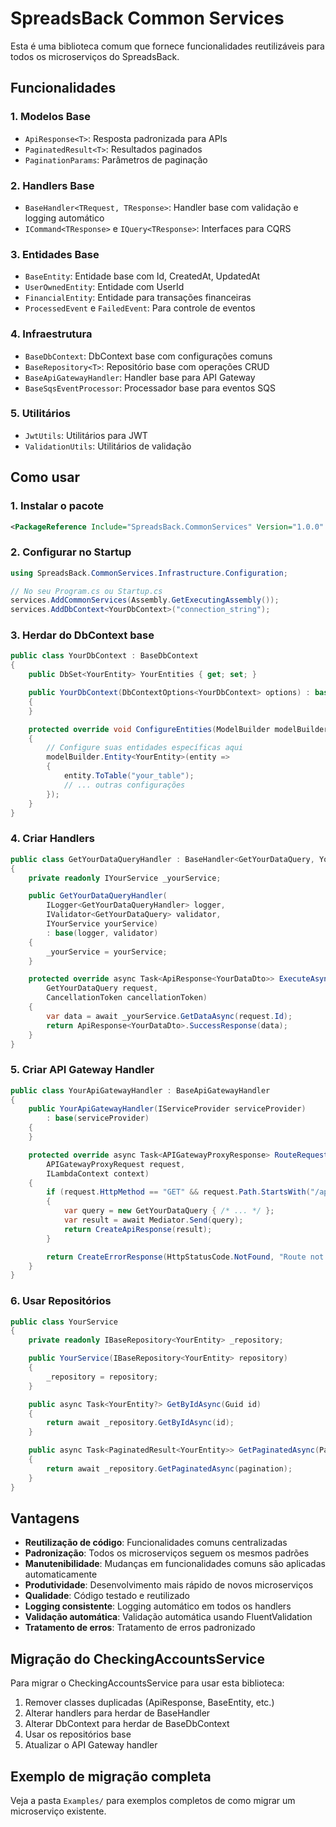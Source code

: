# SpreadsBack Common Services

Esta é uma biblioteca comum que fornece funcionalidades reutilizáveis para todos os microserviços do SpreadsBack.

## Funcionalidades

### 1. Modelos Base
- `ApiResponse<T>`: Resposta padronizada para APIs
- `PaginatedResult<T>`: Resultados paginados
- `PaginationParams`: Parâmetros de paginação

### 2. Handlers Base
- `BaseHandler<TRequest, TResponse>`: Handler base com validação e logging automático
- `ICommand<TResponse>` e `IQuery<TResponse>`: Interfaces para CQRS

### 3. Entidades Base
- `BaseEntity`: Entidade base com Id, CreatedAt, UpdatedAt
- `UserOwnedEntity`: Entidade com UserId
- `FinancialEntity`: Entidade para transações financeiras
- `ProcessedEvent` e `FailedEvent`: Para controle de eventos

### 4. Infraestrutura
- `BaseDbContext`: DbContext base com configurações comuns
- `BaseRepository<T>`: Repositório base com operações CRUD
- `BaseApiGatewayHandler`: Handler base para API Gateway
- `BaseSqsEventProcessor`: Processador base para eventos SQS

### 5. Utilitários
- `JwtUtils`: Utilitários para JWT
- `ValidationUtils`: Utilitários de validação

## Como usar

### 1. Instalar o pacote

```xml
<PackageReference Include="SpreadsBack.CommonServices" Version="1.0.0" />
```

### 2. Configurar no Startup

```csharp
using SpreadsBack.CommonServices.Infrastructure.Configuration;

// No seu Program.cs ou Startup.cs
services.AddCommonServices(Assembly.GetExecutingAssembly());
services.AddDbContext<YourDbContext>("connection_string");
```

### 3. Herdar do DbContext base

```csharp
public class YourDbContext : BaseDbContext
{
    public DbSet<YourEntity> YourEntities { get; set; }

    public YourDbContext(DbContextOptions<YourDbContext> options) : base(options)
    {
    }

    protected override void ConfigureEntities(ModelBuilder modelBuilder)
    {
        // Configure suas entidades específicas aqui
        modelBuilder.Entity<YourEntity>(entity =>
        {
            entity.ToTable("your_table");
            // ... outras configurações
        });
    }
}
```

### 4. Criar Handlers

```csharp
public class GetYourDataQueryHandler : BaseHandler<GetYourDataQuery, YourDataDto>
{
    private readonly IYourService _yourService;

    public GetYourDataQueryHandler(
        ILogger<GetYourDataQueryHandler> logger,
        IValidator<GetYourDataQuery> validator,
        IYourService yourService) 
        : base(logger, validator)
    {
        _yourService = yourService;
    }

    protected override async Task<ApiResponse<YourDataDto>> ExecuteAsync(
        GetYourDataQuery request, 
        CancellationToken cancellationToken)
    {
        var data = await _yourService.GetDataAsync(request.Id);
        return ApiResponse<YourDataDto>.SuccessResponse(data);
    }
}
```

### 5. Criar API Gateway Handler

```csharp
public class YourApiGatewayHandler : BaseApiGatewayHandler
{
    public YourApiGatewayHandler(IServiceProvider serviceProvider) 
        : base(serviceProvider)
    {
    }

    protected override async Task<APIGatewayProxyResponse> RouteRequestAsync(
        APIGatewayProxyRequest request, 
        ILambdaContext context)
    {
        if (request.HttpMethod == "GET" && request.Path.StartsWith("/api/data"))
        {
            var query = new GetYourDataQuery { /* ... */ };
            var result = await Mediator.Send(query);
            return CreateApiResponse(result);
        }

        return CreateErrorResponse(HttpStatusCode.NotFound, "Route not found");
    }
}
```

### 6. Usar Repositórios

```csharp
public class YourService
{
    private readonly IBaseRepository<YourEntity> _repository;

    public YourService(IBaseRepository<YourEntity> repository)
    {
        _repository = repository;
    }

    public async Task<YourEntity?> GetByIdAsync(Guid id)
    {
        return await _repository.GetByIdAsync(id);
    }

    public async Task<PaginatedResult<YourEntity>> GetPaginatedAsync(PaginationParams pagination)
    {
        return await _repository.GetPaginatedAsync(pagination);
    }
}
```

## Vantagens

- **Reutilização de código**: Funcionalidades comuns centralizadas
- **Padronização**: Todos os microserviços seguem os mesmos padrões
- **Manutenibilidade**: Mudanças em funcionalidades comuns são aplicadas automaticamente
- **Produtividade**: Desenvolvimento mais rápido de novos microserviços
- **Qualidade**: Código testado e reutilizado
- **Logging consistente**: Logging automático em todos os handlers
- **Validação automática**: Validação automática usando FluentValidation
- **Tratamento de erros**: Tratamento de erros padronizado

## Migração do CheckingAccountsService

Para migrar o CheckingAccountsService para usar esta biblioteca:

1. Remover classes duplicadas (ApiResponse, BaseEntity, etc.)
2. Alterar handlers para herdar de BaseHandler
3. Alterar DbContext para herdar de BaseDbContext
4. Usar os repositórios base
5. Atualizar o API Gateway handler

## Exemplo de migração completa

Veja a pasta `Examples/` para exemplos completos de como migrar um microserviço existente.
